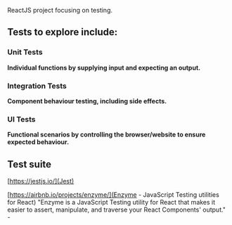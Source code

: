 ReactJS project focusing on testing.

## Tests to explore include:

### Unit Tests
**Individual functions by supplying input and expecting an output.**

### Integration Tests
**Component behaviour testing, including side effects.**

### UI Tests
**Functional scenarios by controlling the browser/website to ensure expected behaviour.**

## Test suite

[https://jestjs.io/](Jest)


[https://airbnb.io/projects/enzyme/](Enzyme - JavaScript Testing utilities for React)
"Enzyme is a JavaScript Testing utility for React that makes it easier to assert, manipulate, and traverse your React Components' output." - 